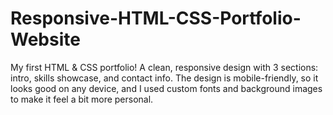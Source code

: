 # Responsive-HTML-CSS-Portfolio-Website
My first HTML &amp; CSS portfolio! A clean, responsive design with 3 sections: intro, skills showcase, and contact info. The design is mobile-friendly, so it looks good on any device, and I used custom fonts and background images to make it feel a bit more personal.
